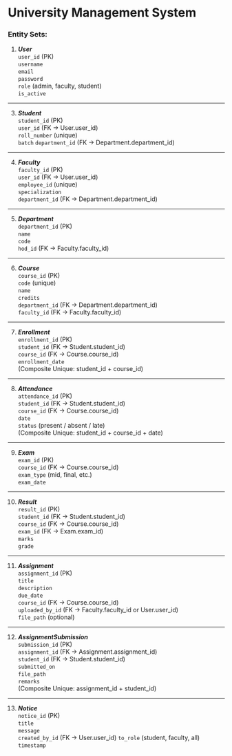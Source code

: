 # University Management System

### Entity Sets:
1. ***User***  
`user_id` (PK)  
`username`  
`email`  
`password`  
`role` (admin, faculty, student)  
`is_active`
---
3. ***Student***  
`student_id` (PK)  
`user_id` (FK → User.user_id)  
`roll_number` (unique)  
`batch`
`department_id` (FK → Department.department_id)
---
4. ***Faculty***  
`faculty_id` (PK)  
`user_id` (FK → User.user_id)  
`employee_id` (unique)  
`specialization`  
`department_id` (FK → Department.department_id)
---
5. ***Department***  
`department_id` (PK)  
`name`  
`code`  
`hod_id` (FK → Faculty.faculty_id)
---
6. ***Course***  
`course_id` (PK)  
`code` (unique)  
`name`  
`credits`  
`department_id` (FK → Department.department_id)  
`faculty_id` (FK → Faculty.faculty_id)
---
7. ***Enrollment***  
`enrollment_id` (PK)  
`student_id` (FK → Student.student_id)  
`course_id` (FK → Course.course_id)  
`enrollment_date`  
(Composite Unique: student_id + course_id)
---
8. ***Attendance***  
`attendance_id` (PK)  
`student_id` (FK → Student.student_id)  
`course_id` (FK → Course.course_id)  
`date`  
`status` (present / absent / late)  
(Composite Unique: student_id + course_id + date)
---
9. ***Exam***  
`exam_id` (PK)  
`course_id` (FK → Course.course_id)  
`exam_type` (mid, final, etc.)  
`exam_date`
---
10. ***Result***  
`result_id` (PK)  
`student_id` (FK → Student.student_id)  
`course_id` (FK → Course.course_id)  
`exam_id` (FK → Exam.exam_id)  
`marks`  
`grade`
---
11. ***Assignment***  
`assignment_id` (PK)  
`title`  
`description`  
`due_date`  
`course_id` (FK → Course.course_id)  
`uploaded_by_id` (FK → Faculty.faculty_id or User.user_id)  
`file_path` (optional)
---
12. ***AssignmentSubmission***  
`submission_id` (PK)  
`assignment_id` (FK → Assignment.assignment_id)  
`student_id` (FK → Student.student_id)  
`submitted_on`  
`file_path`  
`remarks`  
(Composite Unique: assignment_id + student_id)
---
13. ***Notice***  
`notice_id` (PK)  
`title`  
`message`  
`created_by_id` (FK → User.user_id)
`to_role` (student, faculty, all)
`timestamp`